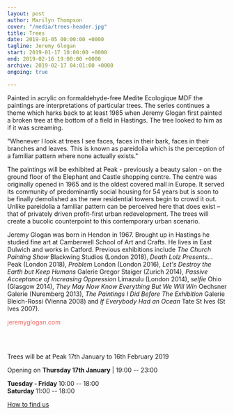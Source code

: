 ```yaml
---
layout: post
author: Marilyn Thompson
cover: "/media/trees-header.jpg"
title: Trees
date: 2019-01-05 00:00:00 +0000
tagline: Jeremy Glogan
start: 2019-01-17 10:00:00 +0000
end: 2019-02-16 19:00:00 +0000
archive: 2019-02-17 04:01:00 +0000
ongoing: true

---
```

<p>Painted in acrylic on formaldehyde-free Medite Ecologique MDF the paintings are interpretations of particular trees. The series continues a theme which harks back to at least 1985 when Jeremy Glogan first painted a broken tree at the bottom of a field in Hastings. The tree looked to him as if it was screaming.</p>
								
<p>"Whenever I look at trees I see faces, faces in their bark, faces in their branches and leaves. This is known as pareidolia which is the perception of a familiar pattern where none actually exists."</p>

<p>The paintings will be exhibited at Peak - previously a beauty salon - on the ground floor of the Elephant and Castle shopping centre. The centre was originally opened in 1965 and is the oldest covered mall in Europe. It served its community of predominantly social housing for 54 years but is soon to be finally demolished as the new residential towers begin to crowd it out. Unlike pareidolia a familiar pattern can be perceived here that does exist – that of privately driven profit-first urban redevelopment. The trees will create a bucolic counterpoint to this contemporary urban scenario.</p>

<p>Jeremy Glogan was born in Hendon in 1967. Brought up in Hastings he studied fine art at Camberwell School of Art and Crafts. He lives in East Dulwich and works in Catford. Previous exhibitions include <i>The Church Painting Show</i> Blackwing Studios (London 2018), <i>Death Lolz Presents…</i> Peak (London 2018), <i>Problem</i> London (London 2016), <i>Let's Destroy the Earth but Keep Humans</i> Galerie Gregor Staiger (Zurich 2014), <i>Passive Acceptance of Increasing Oppression</i> Limazulu (London 2014), <i>selfie</i> Ohio (Glasgow 2014), <i>They May Now Know Everything But We Will Win</i> Oechsner Galerie (Nuremberg 2013), <i>The Paintings I Did Before The Exhibition</i>  Galerie Bleich-Rossi (Vienna 2008) and <i>If Everybody Had an Ocean</i> Tate St Ives (St Ives 2007).</p>

<p><a href="http://www.jeremyglogan.com" style="color: #EC655E; text-decoration: none;">jeremyglogan.com</a></p>

<br /><br />

<p>Trees will be at Peak 17th January to 16th February 2019 </p>
<p>Opening on <b>Thursday 17th January</b> | 19:00 -- 23:00</p>

<p><b>Tuesday - Friday </b>10:00 -- 18:00<br />
<b>Saturday </b>11:00 -- 18:00 <br />


<p><a href="http://www.peak-art.org/contact">How to find us</a></p>
